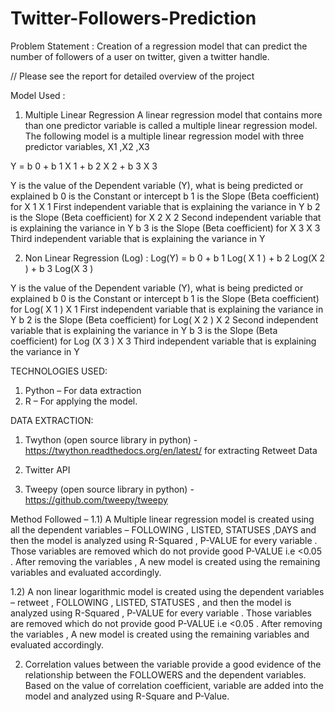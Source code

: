 # Twitter-Followers-Prediction

Problem Statement :
Creation of a regression model that can predict the number of followers of a user on twitter,
given a twitter handle.

// Please see the report for detailed overview of the project

Model Used :

1) Multiple Linear Regression
A linear regression model that contains more than one predictor variable is called a multiple
linear regression model. The following model is a multiple linear regression model with three
predictor variables, X1 ,X2 ,X3

Y = b 0 + b 1 X 1 + b 2 X 2 + b 3 X 3

Y is the value of the Dependent variable (Y), what is being predicted or explained
b 0 is the Constant or intercept
b 1 is the Slope (Beta coefficient) for X 1
X 1 First independent variable that is explaining the variance in Y
b 2 is the Slope (Beta coefficient) for X 2
X 2 Second independent variable that is explaining the variance in Y
b 3 is the Slope (Beta coefficient) for X 3
X 3 Third independent variable that is explaining the variance in Y

2) Non Linear Regression (Log) :
Log(Y) = b 0 + b 1 Log( X 1 ) + b 2 Log(X 2 ) + b 3 Log(X 3 )

Y is the value of the Dependent variable (Y), what is being predicted or explained
b 0 is the Constant or intercept
b 1 is the Slope (Beta coefficient) for Log( X 1 )
X 1 First independent variable that is explaining the variance in Y
b 2 is the Slope (Beta coefficient) for Log( X 2 )
X 2 Second independent variable that is explaining the variance in Y
b 3 is the Slope (Beta coefficient) for Log (X 3 )
X 3 Third independent variable that is explaining the variance in Y

TECHNOLOGIES USED:
1) Python – For data extraction
2) R – For applying the model.

DATA EXTRACTION:
1) Twython (open source library in python) - https://twython.readthedocs.org/en/latest/
for extracting Retweet Data

2) Twitter API

3) Tweepy (open source library in python) - https://github.com/tweepy/tweepy

Method Followed –
1.1) A Multiple linear regression model is created using all the dependent variables – FOLLOWING ,
LISTED, STATUSES ,DAYS and then the model is analyzed using R-Squared , P-VALUE for every
variable . Those variables are removed which do not provide good P-VALUE i.e <0.05 . After
removing the variables , A new model is created using the remaining variables and evaluated
accordingly.

1.2) A non linear logarithmic model is created using the dependent variables – retweet ,
FOLLOWING , LISTED, STATUSES , and then the model is analyzed using R-Squared , P-VALUE for
every variable . Those variables are removed which do not provide good P-VALUE i.e <0.05 .
After removing the variables , A new model is created using the remaining variables and
evaluated accordingly.

2) Correlation values between the variable provide a good evidence of the relationship between
the FOLLOWERS and the dependent variables. Based on the value of correlation coefficient,
variable are added into the model and analyzed using R-Square and P-Value.

